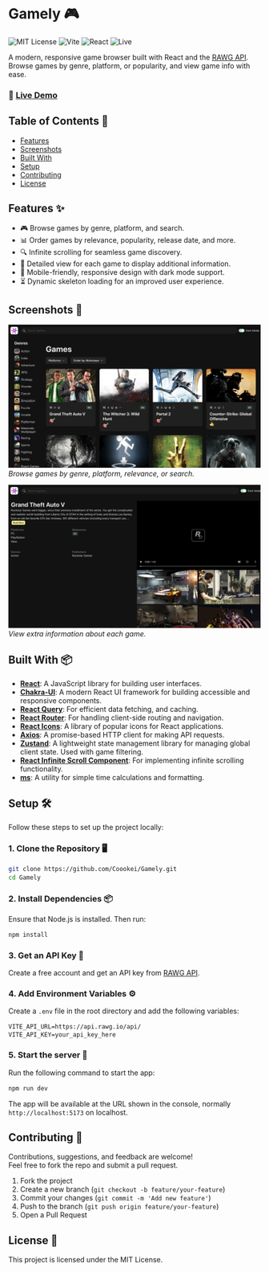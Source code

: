 # Gamely 🎮

![MIT License](https://img.shields.io/badge/license-MIT-green)
![Vite](https://img.shields.io/badge/built%20with-vite-blue)
![React](https://img.shields.io/badge/react-19.0.0-61DAFB?logo=react&logoColor=white)
![Live](https://img.shields.io/badge/demo-online-brightgreen)

A modern, responsive game browser built with React and the [RAWG API](https://rawg.io/apidocs). Browse games by genre, platform, or popularity, and view game info with ease.

### 🔗 [Live Demo](https://gamely.tomfox.tech)

## Table of Contents 📑

- [Features](#features-)
- [Screenshots](#screenshots-)
- [Built With](#built-with–)
- [Setup](#setup-)
- [Contributing](#contributing-)
- [License](#license-)

## Features ✨

- 🎮 Browse games by genre, platform, and search.
- 📊 Order games by relevance, popularity, release date, and more.
- 🔍 Infinite scrolling for seamless game discovery.
- 📝 Detailed view for each game to display additional information.
- 📱 Mobile-friendly, responsive design with dark mode support.
- ⏳ Dynamic skeleton loading for an improved user experience.

## Screenshots 📸

![Home Page Screenshot](public/screenshots/homepage.png)
_Browse games by genre, platform, relevance, or search._

![Game Details Screenshot](public/screenshots/game-details.png)
_View extra information about each game._

## Built With 📦

- [**React**](https://reactjs.org/): A JavaScript library for building user interfaces.
- [**Chakra-UI**](https://chakra-ui.com/): A modern React UI framework for building accessible and responsive components.
- [**React Query**](https://tanstack.com/query/latest): For efficient data fetching, and caching.
- [**React Router**](https://reactrouter.com/): For handling client-side routing and navigation.
- [**React Icons**](https://react-icons.github.io/react-icons/): A library of popular icons for React applications.
- [**Axios**](https://axios-http.com/): A promise-based HTTP client for making API requests.
- [**Zustand**](https://zustand-demo.pmnd.rs/): A lightweight state management library for managing global client state. Used with game filtering.
- [**React Infinite Scroll Component**](https://github.com/ankeetmaini/react-infinite-scroll-component): For implementing infinite scrolling functionality.
- [**ms**](https://github.com/vercel/ms): A utility for simple time calculations and formatting.

## Setup 🛠️

Follow these steps to set up the project locally:

### 1. Clone the Repository 🖥️

```bash
git clone https://github.com/Coookei/Gamely.git
cd Gamely
```

### 2. Install Dependencies 📦

Ensure that Node.js is installed. Then run:

```bash
npm install
```

### 3. Get an API Key 🔑

Create a free account and get an API key from [RAWG API](https://rawg.io/apidocs).

### 4. Add Environment Variables ⚙️

Create a `.env` file in the root directory and add the following variables:

```env
VITE_API_URL=https://api.rawg.io/api/
VITE_API_KEY=your_api_key_here
```

### 5. Start the server 🚀

Run the following command to start the app:

```bash
npm run dev
```

The app will be available at the URL shown in the console, normally `http://localhost:5173` on localhost.

## Contributing 🤝

Contributions, suggestions, and feedback are welcome!  
Feel free to fork the repo and submit a pull request.

1. Fork the project
2. Create a new branch (`git checkout -b feature/your-feature`)
3. Commit your changes (`git commit -m 'Add new feature'`)
4. Push to the branch (`git push origin feature/your-feature`)
5. Open a Pull Request

## License 📜

This project is licensed under the MIT License.
